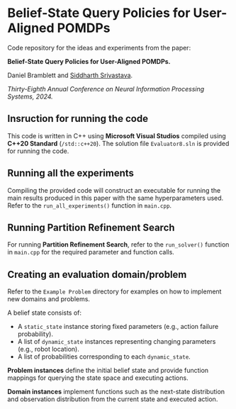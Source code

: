 # Belief-State Query Policies for User-Aligned POMDPs

Code repository for the ideas and experiments from the paper:

**Belief-State Query Policies for User-Aligned POMDPs.**

Daniel Bramblett and [Siddharth Srivastava](http://siddharthsrivastava.net/).

*Thirty-Eighth Annual Conference on Neural Information Processing Systems, 2024.*

## Insruction for running the code

This code is written in C++ using **Microsoft Visual Studios** compiled using **C++20 Standard** (`/std::c++20`). The solution file `Evaluator8.sln` is provided for running the code.

## Running all the experiments

Compiling the provided code will construct an executable for running the main results produced in this paper with the same hyperparameters used.  Refer to the `run_all_experiments()` function in `main.cpp`.

## Running Partition Refinement Search

For running **Partition Refinement Search**, refer to the `run_solver()` function in `main.cpp` for the required parameter and function calls.

## Creating an evaluation domain/problem

Refer to the `Example Problem` directory for examples on how to implement new domains and problems. 

A belief state consists of:
- A `static_state` instance storing fixed parameters (e.g., action failure probability).
- A list of `dynamic_state` instances representing changing parameters (e.g., robot location).
- A list of probabilities corresponding to each `dynamic_state`.

**Problem instances** define the initial belief state and provide function mappings for querying the state space and executing actions.

**Domain instances** implement functions such as the next-state distribution and observation distribution from the current state and executed action.
